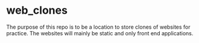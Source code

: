 # web_clones
The purpose of this repo is to be a location to store clones of websites for practice.
The websites will mainly be static and only front end applications.
